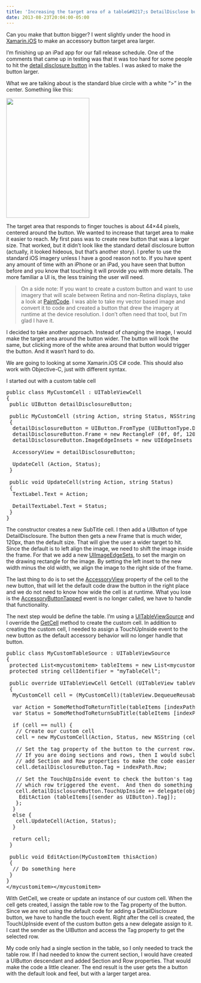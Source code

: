```yaml
---
title: 'Increasing the target area of a table&#8217;s DetailDisclose button with Xamarin.iOS'
date: 2013-08-23T20:04:00-05:00
---
```

Can you make that button bigger? I went slightly under the hood in [Xamarin.iOS](http://xamarin.com/monotouch) to make an accessory button target area larger.

I&#8217;m finishing up an iPad app for our fall release schedule. One of the comments that came up in testing was that it was too hard for some people to hit the [detail disclosure button](https://developer.apple.com/library/ios/documentation/userexperience/conceptual/mobilehig/UIElementGuidelines/UIElementGuidelines.html#//apple_ref/doc/uid/TP40006556-CH13-SW19) in the tables. I was asked to make the button larger.

What we are talking about is the standard blue circle with a white &#8220;>&#8221; in the center. Something like this:

<div>
  <a href="https://i2.wp.com/3.bp.blogspot.com/-WqB3F0hGE5Q/UhemEMh4W_I/AAAAAAAAAIQ/zEGL6Ae8wSc/s1600/DetailDisclosureButton.png" imageanchor="1"><img loading="lazy" border="0" height="320" src="https://i2.wp.com/3.bp.blogspot.com/-WqB3F0hGE5Q/UhemEMh4W_I/AAAAAAAAAIQ/zEGL6Ae8wSc/s320/DetailDisclosureButton.png?resize=222%2C320" width="222"   /></a>
</div>

The target area that responds to finger touches is about 44&#215;44 pixels, centered around the button. We wanted to increase that target area to make it easier to reach. My first pass was to create new button that was a larger size. That worked, but it didn&#8217;t look like the standard detail disclosure button (actually, it looked hideous, but that&#8217;s another story). I prefer to use the standard iOS imagery unless I have a good reason not to. If you have spent any amount of time with an iPhone or an iPad, you have seen that button before and you know that touching it will provide you with more details. The more familiar a UI is, the less training the user will need.

> On a side note: If you want to create a custom button and want to use imagery that will scale between Retina and non-Retina displays, take a look at [PaintCode](http://www.paintcodeapp.com/). I was able to take my vector based image and convert it to code and created a button that drew the imagery at runtime at the device resolution. I don&#8217;t often need that tool, but I&#8217;m glad I have it.

I decided to take another approach. Instead of changing the image, I would make the target area around the button wider. The button will look the same, but clicking more of the white area around that button would trigger the button. And it wasn&#8217;t hard to do.

We are going to looking at some Xamarin.iOS C# code. This should also work with Objective-C, just with different syntax.

I started out with a custom table cell

<pre>public class MyCustomCell : UITableViewCell<br />{<br /> public UIButton detailDisclosureButton;<br /><br /> public MyCustomCell (string Action, string Status, NSString identKey) : base (UITableViewCellStyle.Subtitle, identKey)<br /> {<br />  detailDisclosureButton = UIButton.FromType (UIButtonType.DetailDisclosure);<br />  detailDisclosureButton.Frame = new RectangleF (0f, 0f, 120f, 44f);<br />  detailDisclosureButton.ImageEdgeInsets = new UIEdgeInsets (0f, 120f - 44f, 0f, 0f);<br /><br />  AccessoryView = detailDisclosureButton;<br /><br />  UpdateCell (Action, Status);<br /> }<br /><br /> public void UpdateCell(string Action, string Status)<br /> {<br />  TextLabel.Text = Action;<br /><br />  DetailTextLabel.Text = Status;<br /> }<br />}<br /></pre>

The constructor creates a new SubTitle cell. I then add a UIButton of type DetailDisclosure. The button then gets a new Frame that is much wider, 120px, than the default size. That will give the user a wider target to hit. Since the default is to left align the image, we need to shift the image inside the frame. For that we add a new [UIImageEdgeSets](https://developer.apple.com/library/ios/documentation/uikit/reference/UIButton_Class/UIButton/UIButton.html#//apple_ref/occ/instp/UIButton/imageEdgeInsets), to set the margin on the drawing rectangle for the image. By setting the left inset to the new width minus the old width, we align the image to the right side of the frame.

The last thing to do is to set the [AccessoryView](https://developer.apple.com/library/ios/documentation/userexperience/conceptual/tableview_iphone/tableviewstyles/tableviewcharacteristics.html) property of the cell to the new button, that will let the default code draw the button in the right place and we do not need to know how wide the cell is at runtime. What you lose is the [AccessoryButtonTapped](http://docs.xamarin.com/recipes/ios/content_controls/tables/add_a_cell_accessory) event is no longer called, we have to handle that functionality.

The next step would be define the table. I&#8217;m using a [UITableViewSource](http://docs.xamarin.com/guides/ios/user_interface/tables/part_2_-_populating_a_table_with_data) and I override the [GetCell](http://docs.xamarin.com/guides/ios/user_interface/tables/part_3_-_customizing_a_table's_appearance) method to create the custom cell. In addition to creating the custom cell, I needed to assign a TouchUpInside event to the new button as the default accessory behavior will no longer handle that button.

<pre>public class MyCustomTableSource : UITableViewSource<br />{<br /> protected List&lt;mycustomitem> tableItems = new List&lt;mycustomitem>();<br /> protected string cellIdentifier = "myTableCell";<br /><br /> public override UITableViewCell GetCell (UITableView tableView, NSIndexPath indexPath)<br /> {<br />  MyCustomCell cell = (MyCustomCell)(tableView.DequeueReusableCell (cellIdentifier));<br /><br />  var Action = SomeMethodToReturnTitle(tableItems [indexPath.Row]);<br />  var Status = SomeMethodToReturnSubTitle(tableItems [indexPath.Row]);<br /><br />  if (cell == null) {<br />   // Create our custom cell<br />   cell = new MyCustomCell(Action, Status, new NSString (cellIdentifier));<br /><br />   // Set the tag property of the button to the current row.<br />   // If you are doing sections and rows, then I would subclass the UIButton and<br />   // add Section and Row properties to make the code easier to work with<br />   cell.detailDisclosureButton.Tag = indexPath.Row;<br /><br />   // Set the TouchUpInside event to check the button's tag property to figure out<br />   // which row triggered the event.  And then do something<br />   cell.detailDisclosureButton.TouchUpInside += delegate(object sender, EventArgs e) {<br />    EditAction (tableItems[(sender as UIButton).Tag]);<br />   };<br />  }<br />  else {<br />   cell.UpdateCell(Action, Status);<br />  }<br /><br />  return cell;<br /> }<br /><br /> public void EditAction(MyCustomItem thisAction)<br /> {<br />  // Do something here<br /> }<br />}<br />&lt;/mycustomitem>&lt;/mycustomitem></pre>

With GetCell, we create or update an instance of our custom cell. When the cell gets created, I assign the table row to the Tag property of the button. Since we are not using the default code for adding a DetailDisclosure button, we have to handle the touch event. Right after the cell is created, the TouchUpInside event of the custom button gets a new delegate assign to it. I cast the sender as the UIButton and access the Tag property to get the selected row.

My code only had a single section in the table, so I only needed to track the table row. If I had needed to know the current section, I would have created a UIButton descendant and added Section and Row properties. That would make the code a little cleaner. The end result is the user gets the a button with the default look and feel, but with a larger target area.
